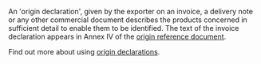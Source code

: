 An 'origin declaration', given by the exporter on an invoice, a delivery note or any other commercial document describes the products concerned in sufficient detail to enable them to be identified. The text of the invoice declaration appears in Annex IV of the [origin reference document](ord).

Find out more about using [origin declarations](https://www.gov.uk/guidance/get-proof-of-origin-for-your-goods#origin-declaration).
